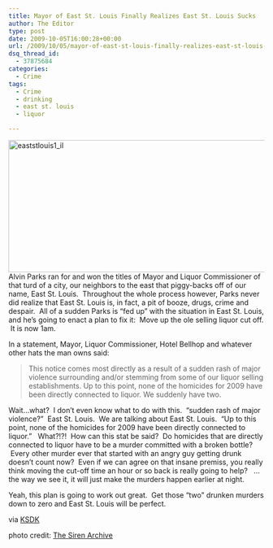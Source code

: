 ```yaml
---
title: Mayor of East St. Louis Finally Realizes East St. Louis Sucks
author: The Editor
type: post
date: 2009-10-05T16:00:28+00:00
url: /2009/10/05/mayor-of-east-st-louis-finally-realizes-east-st-louis-sucks/
dsq_thread_id:
  - 37875684
categories:
  - Crime
tags:
  - Crime
  - drinking
  - east st. louis
  - liquor

---
```

[<img class="aligncenter size-full wp-image-1883" title="eaststlouis1_il" src="http://punchingkitty.com/wp-content/uploads/2009/10/eaststlouis1_il.jpg" alt="eaststlouis1_il" width="600" height="260" srcset="http://media.punchingkitty.com/wordpress/2009/10/eaststlouis1_il.jpg 600w, http://media.punchingkitty.com/wordpress/2009/10/eaststlouis1_il-300x130.jpg 300w" sizes="(max-width: 600px) 100vw, 600px" />][1]Alvin Parks ran for and won the titles of Mayor and Liquor Commissioner of that turd of a city, our neighbors to the east that piggy-backs off of our name, East St. Louis.  Throughout the whole process however, Parks never did realize that East St. Louis is, in fact, a pit of booze, drugs, crime and despair.  All of a sudden Parks is &#8220;fed up&#8221; with the situation in East St. Louis, and he&#8217;s going to enact a plan to fix it:  Move up the ole selling liquor cut off.  It is now 1am.

In a statement, Mayor, Liquor Commissioner, Hotel Bellhop and whatever other hats the man owns said:

> This notice comes most directly as a result of a sudden rash of major violence surrounding and/or stemming from some of our liquor selling establishments. Up to this point, none of the homicides for 2009 have been directly connected to liquor. We suddenly have two.

Wait&#8230;what?  I don&#8217;t even know what to do with this.  &#8220;sudden rash of major violence?&#8221;  East St. Louis.  We are talking about East St. Louis.  &#8220;Up to this point, none of the homicides for 2009 have been directly connected to liquor.&#8221;   What?!?!  How can this stat be said?  Do homicides that are directly connected to liquor have to be a murder committed with a broken bottle?  Every other murder ever that started with an angry guy getting drunk doesn&#8217;t count now?  Even if we can agree on that insane premiss, you really think moving the cut-off time an hour or so back is really going to help?   &#8230;the way we see it, it will just make the murders happen earlier at night.

Yeah, this plan is going to work out great.  Get those &#8220;two&#8221; drunken murders down to zero and East St. Louis will be perfect.

via [KSDK][2]

photo credit: [The Siren Archive][3]

 [1]: http://punchingkitty.com/wp-content/uploads/2009/10/eaststlouis1_il.jpg
 [2]: http://www.ksdk.com/news/local/story.aspx?storyid=186552&catid=3&GID=NdI1nAY8khpm0OsqMivzlH5cR1THcD62ntvIqKvSmcE%3D
 [3]: http://www.jmarcoz.com/sirens/sirenarchive.htm